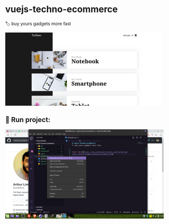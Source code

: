 # vuejs-techno-ecommerce
🏷️ buy yours gadgets more fast


![alt text](https://raw.githubusercontent.com/thurdelima/vuejs-techno-ecommerce/master/animate.gif)


## 🏁 Run project:

 <img src="runproject.png"/>
